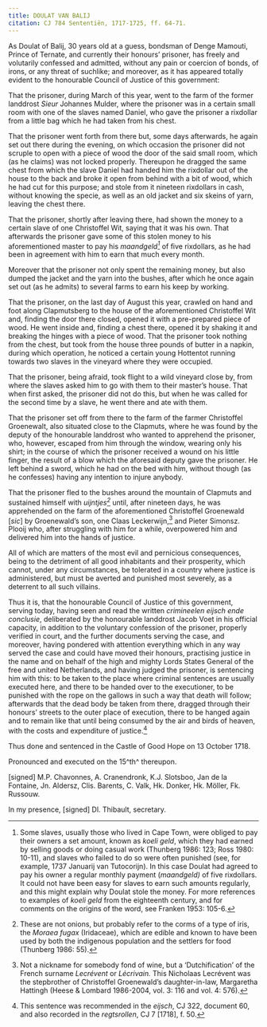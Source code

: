```yaml
---
title: DOULAT VAN BALIJ
citation: CJ 784 Sententiën, 1717-1725, ff. 64-71.
---
```


As Doulat of Balij, 30 years old at a guess, bondsman of Denge Mamouti, Prince of Ternate, and currently their honours’ prisoner, has freely and volutarily confessed and admitted, without any pain or coercion of bonds, of irons, or any threat of suchlike; and moreover, as it has appeared totally evident to the honourable Council of Justice of this government:

That the prisoner, during March of this year, went to the farm of the former landdrost *Sieur* Johannes Mulder, where the prisoner was in a certain small room with one of the slaves named Daniel, who gave the prisoner a rixdollar from a little bag which he had taken from his chest.

That the prisoner went forth from there but, some days afterwards, he again set out there during the evening, on which occasion the prisoner did not scruple to open with a piece of wood the door of the said small room, which (as he claims) was not locked properly. Thereupon he dragged the same chest from which the slave Daniel had handed him the rixdollar out of the house to the back and broke it open from behind with a bit of wood, which he had cut for this purpose; and stole from it nineteen rixdollars in cash, without knowing the specie, as well as an old jacket and six skeins of yarn, leaving the chest there.

That the prisoner, shortly after leaving there, had shown the money to a certain slave of one Christoffel Wit, saying that it was his own. That afterwards the prisoner gave some of this stolen money to his aforementioned master to pay his *maandgeld[^1]* of five rixdollars, as he had been in agreement with him to earn that much every month.

Moreover that the prisoner not only spent the remaining money, but also dumped the jacket and the yarn into the bushes, after which he once again set out (as he admits) to several farms to earn his keep by working.

That the prisoner, on the last day of August this year, crawled on hand and foot along Clapmutsberg to the house of the aforementioned Christoffel Wit and, finding the door there closed, opened it with a pre-prepared piece of wood. He went inside and, finding a chest there, opened it by shaking it and breaking the hinges with a piece of wood. That the prisoner took nothing from the chest, but took from the house three pounds of butter in a napkin, during which operation, he noticed a certain young Hottentot running towards two slaves in the vineyard where they were occupied.

That the prisoner, being afraid, took flight to a wild vineyard close by, from where the slaves asked him to go with them to their master’s house. That when first asked, the prisoner did not do this, but when he was called for the second time by a slave, he went there and ate with them.

That the prisoner set off from there to the farm of the farmer Christoffel Groenewalt, also situated close to the Clapmuts, where he was found by the deputy of the honourable landdrost who wanted to apprehend the prisoner, who, however, escaped from him through the window, wearing only his shirt; in the course of which the prisoner received a wound on his little finger, the result of a blow which the aforesaid deputy gave the prisoner. He left behind a sword, which he had on the bed with him, without though (as he confesses) having any intention to injure anybody.

That the prisoner fled to the bushes around the mountain of Clapmuts and sustained himself with *uijntjes[^2]* until, after nineteen days, he was apprehended on the farm of the aforementioned Christoffel Groenewald \[*sic*\] by Groenewald’s son, one Claas Leckerwijn,[^3] and Pieter Simonsz. Plooij who, after struggling with him for a while, overpowered him and delivered him into the hands of justice.

All of which are matters of the most evil and pernicious consequences, being to the detriment of all good inhabitants and their prosperity, which cannot, under any circumstances, be tolerated in a country where justice is administered, but must be averted and punished most severely, as a deterrent to all such villains.

Thus it is, that the honourable Council of Justice of this government, serving today, having seen and read the written *crimineelen eijsch ende conclusie*, deliberated by the honourable landdrost Jacob Voet in his official capacity, in addition to the voluntary confession of the prisoner, properly verified in court, and the further documents serving the case, and moreover, having pondered with attention everything which in any way served the case and could have moved their honours, practising justice in the name and on behalf of the high and mighty Lords States General of the free and united Netherlands, and having judged the prisoner, is sentencing him with this: to be taken to the place where criminal sentences are usually executed here, and there to be handed over to the executioner, to be punished with the rope on the gallows in such a way that death will follow; afterwards that the dead body be taken from there, dragged through their honours’ streets to the outer place of execution, there to be hanged again and to remain like that until being consumed by the air and birds of heaven, with the costs and expenditure of justice.[^4]

Thus done and sentenced in the Castle of Good Hope on 13 October 1718.

Pronounced and executed on the 15^th^ thereupon.

\[signed\] M.P. Chavonnes, A. Cranendronk, K.J. Slotsboo, Jan de la Fontaine, Jn. Aldersz, Clis. Barents, C. Valk, Hk. Donker, Hk. Möller, Fk. Russouw.

In my presence, \[signed\] Dl. Thibault, secretary.

[^1]: Some slaves, usually those who lived in Cape Town, were obliged to pay their owners a set amount, known as *koeli geld*, which they had earned by selling goods or doing casual work (Thunberg 1986: 123; Ross 1980: 10-11), and slaves who failed to do so were often punished (see, for example, 1737 Januarij van Tutocorijn). In this case Doulat had agreed to pay his owner a regular monthly payment (*maandgeld)* of five rixdollars. It could not have been easy for slaves to earn such amounts regularly, and this might explain why Doulat stole the money. For more references to examples of *koeli geld* from the eighteenth century, and for comments on the origins of the word, see Franken 1953: 105-6.

[^2]: These are not onions, but probably refer to the corms of a type of iris, the *Moraea fugax* (Iridaceae), which are edible and known to have been used by both the indigenous population and the settlers for food (Thunberg 1986: 55).

[^3]: Not a nickname for somebody fond of wine, but a ‘Dutchification’ of the French surname *Lecrévent* or *Lécrivain.* This Nicholaas Lecrévent was the stepbrother of Christoffel Groenewald’s daughter-in-law, Margaretha Hattingh (Heese & Lombard 1986-2004, vol. 3: 116 and vol. 4: 576).

[^4]: This sentence was recommended in the *eijsch*, CJ 322, document 60, and also recorded in the *regtsrollen*, CJ 7 \[1718\], f. 50.
